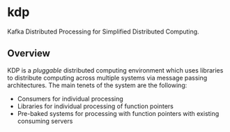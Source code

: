 # kdp
Kafka Distributed Processing for Simplified Distributed Computing.

## Overview
KDP is a _pluggable_ distributed computing environment which uses libraries to distribute computing across multiple systems via message passing architectures. The main tenets of the system are the following: 
  - Consumers for individual processing
  - Libraries for individual processing of function pointers
  - Pre-baked systems for processing with function pointers with existing consuming servers
